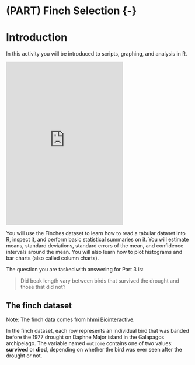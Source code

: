 # (PART) Finch Selection {-}

# Introduction

In this activity you will be introduced to scripts, graphing, and analysis in R. 

<div class="mx-auto" style="width: 320px;">
  <iframe width="320" height="446" src="https://macaulaylibrary.org/asset/83940941/embed/320" frameborder="0" allowfullscreen style="width:320px;"></iframe>
</div>

You will use the Finches dataset to learn how to read a tabular dataset into R, inspect it, and perform basic statistical summaries on it. You will estimate means, standard deviations, standard errors of the mean, and confidence intervals around the mean. You will also learn how to plot histograms and bar charts (also called column charts).

The question you are tasked with answering for Part 3 is:

<blockquote class="text-success">Did beak length vary between birds that survived the drought and those that did not?</blockquote>

## The finch dataset

Note: The finch data comes from [hhmi Biointeractive](https://www.biointeractive.org/classroom-resources/effects-natural-selection-finch-beak-size).

In the finch dataset, each row represents an individual bird that was banded before the 1977 drought on Daphne Major island in the Galapagos archipelago. The variable named `outcome` contains one of two values: **survived** or **died**, depending on whether the bird was ever seen after the drought or not.
